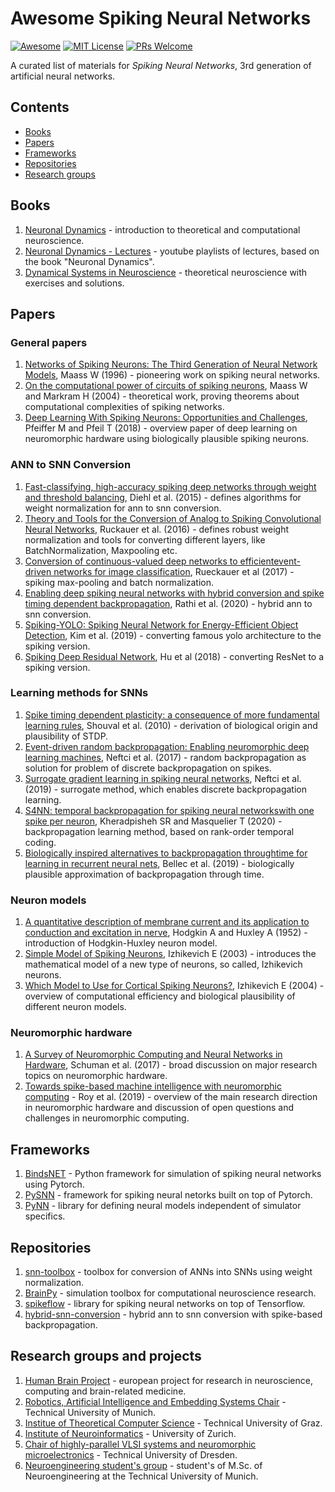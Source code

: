 # Awesome Spiking Neural Networks 
[![Awesome](https://cdn.rawgit.com/sindresorhus/awesome/d7305f38d29fed78fa85652e3a63e154dd8e8829/media/badge.svg)](https://github.com/sindresorhus/awesome)
[![MIT License](https://img.shields.io/badge/license-MIT-brightgreen.svg)](https://opensource.org/licenses/MIT)
[![PRs Welcome](https://img.shields.io/badge/PRs-welcome-brightgreen.svg)](http://makeapullrequest.com)

A curated list of materials for *Spiking Neural Networks*, 3rd generation of artificial neural networks.

## Contents

- [Books](#books)
- [Papers](#papers)
- [Frameworks](#frameworks)
- [Repositories](#repositories)
- [Research groups](#research-groups)

## Books
1. [Neuronal Dynamics](https://neuronaldynamics.epfl.ch/) - introduction to theoretical and computational neuroscience.
2. [Neuronal Dynamics - Lectures](https://www.youtube.com/channel/UClmOXGbekg0comtuh0d8Oaw/playlists) - youtube playlists of lectures, based on the book "Neuronal Dynamics".
3. [Dynamical Systems in Neuroscience](https://www.izhikevich.org/publications/dsn.pdf) - theoretical neuroscience with exercises and solutions.

## Papers
### General papers
1. [Networks of Spiking Neurons: The Third Generation of Neural Network Models](https://igi-web.tugraz.at/PDF/85a.pdf), Maass W (1996) - pioneering work on spiking neural networks.
2. [On the computational power of circuits of spiking neurons](https://igi-web.tugraz.at/PDF/135.pdf), Maass W and Markram H (2004) - theoretical work, proving theorems about computational complexities of spiking networks.
3. [Deep Learning With Spiking Neurons: Opportunities and Challenges](https://www.frontiersin.org/articles/10.3389/fnins.2018.00774/full), Pfeiffer M and Pfeil T (2018) - overview paper of deep learning on neuromorphic hardware using biologically plausible spiking neurons.

### ANN to SNN Conversion
1. [Fast-classifying, high-accuracy spiking deep networks through weight and threshold balancing](https://ieeexplore.ieee.org/document/7280696), Diehl et al. (2015) - defines algorithms for weight normalization for ann to snn conversion.
2. [Theory and Tools for the Conversion of Analog to Spiking Convolutional Neural Networks](https://arxiv.org/pdf/1612.04052.pdf), Ruckauer et al. (2016) - defines robust weight normalization and tools for converting different layers, like BatchNormalization, Maxpooling etc.
3. [Conversion  of  continuous-valued  deep  networks  to  efficientevent-driven  networks  for  image  classification](https://www.frontiersin.org/articles/10.3389/fnins.2017.00682/full), Rueckauer et al (2017) - spiking max-pooling and batch normalization.
4. [Enabling deep spiking neural networks with hybrid conversion and spike timing dependent backpropagation](https://arxiv.org/pdf/2005.01807.pdf), Rathi et al. (2020) - hybrid ann to snn conversion.
5. [Spiking-YOLO: Spiking Neural Network for Energy-Efficient Object Detection](https://arxiv.org/pdf/1903.06530.pdf), Kim et al. (2019) - converting famous yolo architecture to the spiking version.
6. [Spiking Deep Residual Network](https://arxiv.org/pdf/1805.01352.pdf), Hu et al (2018) - converting ResNet to a spiking version.

### Learning methods for SNNs
1. [Spike timing dependent plasticity: a consequence of more fundamental learning rules](https://www.frontiersin.org/articles/10.3389/fncom.2010.00019/full), Shouval et al. (2010) - derivation of biological origin and plausibility of STDP.
2. [Event-driven random backpropagation: Enabling neuromorphic deep learning machines](https://www.frontiersin.org/articles/10.3389/fnins.2017.00324/full), Neftci et al. (2017) - random backpropagation as solution for problem of discrete backpropagation on spikes.
3. [Surrogate gradient learning in spiking neural networks](https://arxiv.org/pdf/1901.09948.pdf), Neftci et al. (2019) - surrogate method, which enables discrete backpropagation learning.
4. [S4NN: temporal backpropagation for spiking neural networkswith one spike per neuron](https://arxiv.org/pdf/1910.09495.pdf), Kheradpisheh SR and Masquelier T (2020) - backpropagation learning method, based on rank-order temporal coding.
5. [Biologically inspired alternatives to backpropagation throughtime for learning in recurrent neural nets](https://arxiv.org/pdf/1901.09049.pdf), Bellec et al. (2019) - biologically plausible approximation of backpropagation through time.

### Neuron models
1. [A quantitative description of membrane current and its application to conduction and excitation in nerve](https://www.ncbi.nlm.nih.gov/pmc/articles/PMC1392413/), Hodgkin A and Huxley A (1952) - introduction of Hodgkin-Huxley neuron model.
1. [Simple Model of Spiking Neurons](https://www.izhikevich.org/publications/spikes.pdf), Izhikevich E (2003) - introduces the mathematical model of a new type of neurons, so called, Izhikevich neurons.
2. [Which Model to Use for Cortical Spiking Neurons?](https://www.izhikevich.org/publications/whichmod.pdf), Izhikevich E (2004) - overview of computational efficiency and biological plausibility of different neuron models.

### Neuromorphic hardware
1. [A Survey of Neuromorphic Computing and Neural Networks in Hardware](https://arxiv.org/pdf/1705.06963.pdf), Schuman et al. (2017) - broad discussion on major research topics on neuromorphic hardware.
2. [Towards spike-based machine intelligence with neuromorphic computing](https://www.nature.com/articles/s41586-019-1677-2) - Roy et al. (2019) - overview of the main research direction in neuromorphic hardware and discussion of open questions and challenges in neuromorphic computing.

## Frameworks
1. [BindsNET](https://github.com/BindsNET/bindsnet) - Python framework for simulation of spiking neural networks using Pytorch.
2. [PySNN](https://github.com/BasBuller/PySNN/tree/master/examples) - framework for spiking neural netorks built on top of Pytorch.
3. [PyNN](https://neuralensemble.org/PyNN/) - library for defining neural models independent of simulator specifics.

## Repositories
1. [snn-toolbox](https://github.com/NeuromorphicProcessorProject/snn_toolbox) - toolbox for conversion of ANNs into SNNs using weight normalization.
2. [BrainPy](https://github.com/PKU-NIP-Lab/BrainPy) - simulation toolbox for computational neuroscience research.
3. [spikeflow](https://github.com/colinator/spikeflow) - library for spiking neural networks on top of Tensorflow.
4. [hybrid-snn-conversion](https://github.com/nitin-rathi/hybrid-snn-conversion) - hybrid ann to snn conversion with spike-based backpropagation.

## Research groups and projects
1. [Human Brain Project](https://www.humanbrainproject.eu/en/) - european project for research in neuroscience, computing and brain-related medicine.
2. [Robotics, Artificial Intelligence and Embedding Systems Chair](https://www.in.tum.de/i06/home/) - Technical University of Munich.
3. [Institue of Theoretical Computer Science](https://igi-web.tugraz.at/people/maass/) - Technical University of Graz.
4. [Institute of Neuroinformatics](https://www.ini.uzh.ch/en/institute.html) - University of Zurich.
5. [Chair of highly-parallel VLSI systems and neuromorphic microelectronics](https://tu-dresden.de/ing/elektrotechnik/iee/hpsn) - Technical University of Dresden.
6. [Neuroengineering student's group](https://neuroengineering.blog/) - student's of M.Sc. of Neuroengineering at the Technical University of Munich.
